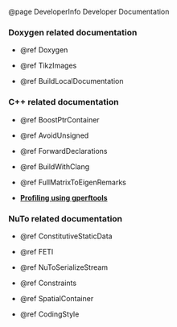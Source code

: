 @page DeveloperInfo Developer Documentation

### Doxygen related documentation

- @ref Doxygen

- @ref TikzImages

- @ref BuildLocalDocumentation

### C++ related documentation

- @ref BoostPtrContainer

- @ref AvoidUnsigned

- @ref ForwardDeclarations

- @ref BuildWithClang

- @ref FullMatrixToEigenRemarks

- [**Profiling using gperftools**](https://github.com/nutofem/nuto/wiki/How-to-profile-a-NuTo-application-using-the-Google-Perftools)

### NuTo related documentation

- @ref ConstitutiveStaticData

- @ref FETI

- @ref NuToSerializeStream

- @ref Constraints

- @ref SpatialContainer

- @ref CodingStyle
